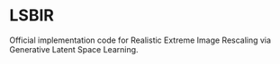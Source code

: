 # LSBIR
Official implementation code for Realistic Extreme Image Rescaling via Generative Latent Space Learning.
